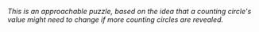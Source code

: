 *This is an approachable puzzle, based on the idea that a counting circle's value might need to change if more counting circles are revealed.*